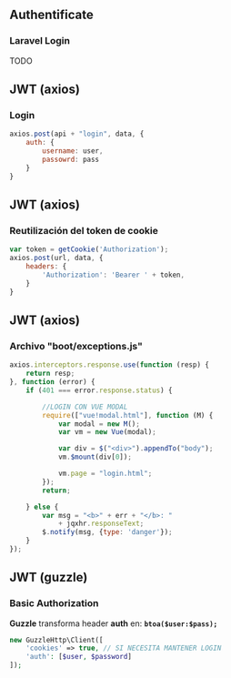 ## Authentificate
### Laravel Login

TODO

## JWT (axios)
### Login

``` js
axios.post(api + "login", data, {
    auth: {
        username: user,
        passowrd: pass
    }
}
```

## JWT (axios)
### Reutilización del token de cookie

``` js
var token = getCookie('Authorization');
axios.post(url, data, {
    headers: {
        'Authorization': 'Bearer ' + token,
    }
}
```

## JWT (axios)
### Archivo "boot/exceptions.js"

``` js
axios.interceptors.response.use(function (resp) {
    return resp;
}, function (error) {
    if (401 === error.response.status) {

        //LOGIN CON VUE MODAL
        require(["vue!modal.html"], function (M) {
            var modal = new M();
            var vm = new Vue(modal);

            var div = $("<div>").appendTo("body");
            vm.$mount(div[0]);

            vm.page = "login.html";
        });
        return;

    } else {
        var msg = "<b>" + err + "</b>: "
            + jqxhr.responseText;
        $.notify(msg, {type: 'danger'});
    }
});
```

## JWT (guzzle)
### Basic Authorization

**Guzzle** transforma header **auth** en: **`btoa($user:$pass);`**

``` php
new GuzzleHttp\Client([
    'cookies' => true, // SI NECESITA MANTENER LOGIN
    'auth': [$user, $password]
]);
```
